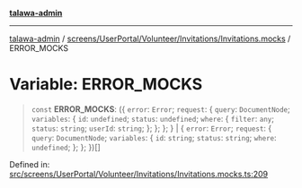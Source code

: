 [**talawa-admin**](../../../../../../README.md)

***

[talawa-admin](../../../../../../README.md) / [screens/UserPortal/Volunteer/Invitations/Invitations.mocks](../README.md) / ERROR\_MOCKS

# Variable: ERROR\_MOCKS

> `const` **ERROR\_MOCKS**: (\{ `error`: `Error`; `request`: \{ `query`: `DocumentNode`; `variables`: \{ `id`: `undefined`; `status`: `undefined`; `where`: \{ `filter`: `any`; `status`: `string`; `userId`: `string`; \}; \}; \}; \} \| \{ `error`: `Error`; `request`: \{ `query`: `DocumentNode`; `variables`: \{ `id`: `string`; `status`: `string`; `where`: `undefined`; \}; \}; \})[]

Defined in: [src/screens/UserPortal/Volunteer/Invitations/Invitations.mocks.ts:209](https://github.com/gautam-divyanshu/talawa-admin/blob/cfee07d9592eee1569f258baf49181c393e48f1b/src/screens/UserPortal/Volunteer/Invitations/Invitations.mocks.ts#L209)

